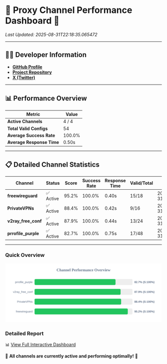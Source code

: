 # 🌟 Proxy Channel Performance Dashboard 🌟

_Last Updated: 2025-08-31T22:18:35.065472_

---

## 👩‍💻 Developer Information

- **[GitHub Profile](https://github.com/4n0nymou3)**  
- **[Project Repository](https://github.com/4n0nymou3/multi-proxy-config-fetcher)**  
- **[X (Twitter)](https://x.com/4n0nymou3)**  

---

## 📊 Performance Overview

| Metric                | Value       |
|-----------------------|-------------|
| **Active Channels**   | 4 / 4       |
| **Total Valid Configs** | 54          |
| **Average Success Rate** | 100.0%      |
| **Average Response Time** | 0.50s       |

---

## 📋 Detailed Channel Statistics

| Channel          | Status     | Score  | Success Rate | Response Time | Valid/Total | Last Success               |
|------------------|------------|--------|--------------|---------------|-------------|----------------------------|
| **freewireguard**  | ✅ Active  | 95.2%  | 100.0% | 0.40s         | 15/18       | 2025-08-31T22:18:35.063663 |
| **PrivateVPNs**  | ✅ Active  | 88.4%  | 100.0% | 0.42s         | 9/16       | 2025-08-31T22:18:34.633027 |
| **v2ray_free_conf**  | ✅ Active  | 87.9%  | 100.0% | 0.44s         | 13/24       | 2025-08-31T22:18:34.180189 |
| **prrofile_purple**  | ✅ Active  | 82.7%  | 100.0% | 0.75s         | 17/48       | 2025-08-31T22:18:33.677676 |

---

### Quick Overview
<div align="center">
  <a href="https://raw.githubusercontent.com/nullluser/NullRepo/refs/heads/main/assets/channel_stats_chart.svg">
    <img src="https://raw.githubusercontent.com/nullluser/NullRepo/refs/heads/main/assets/channel_stats_chart.svg" alt="Source Performance Statistics" width="800">
  </a>
</div>

### Detailed Report
📊 [View Full Interactive Dashboard](https://htmlpreview.github.io/?https://github.com/nullluser/NullRepo/blob/main/assets/performance_report.html)

🎉 **All channels are currently active and performing optimally!** 🎉
